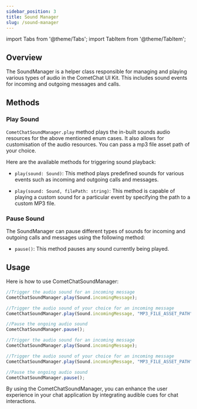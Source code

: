 ```yaml
---
sidebar_position: 3
title: Sound Manager
slug: /sound-manager
---
```


import Tabs from '@theme/Tabs';
import TabItem from '@theme/TabItem';

## Overview

The SoundManager is a helper class responsible for managing and playing various types of audio in the CometChat UI Kit. This includes sound events for incoming and outgoing messages and calls.



## Methods

### Play Sound

`CometChatSoundManager.play` method plays the in-built sounds audio resources for the above mentioned enum cases. It also allows for customisation of the audio resources. You can pass a mp3 file asset path of your choice.

Here are the available methods for triggering sound playback:


- `play(sound: Sound)`: This method plays predefined sounds for various events such as incoming and outgoing calls and messages.

- `play(sound: Sound, filePath: string)`: This method is capable of playing a custom sound for a particular event by specifying the path to a custom MP3 file.


### Pause Sound

The SoundManager can pause different types of sounds for incoming and outgoing calls and messages using the following method:

- `pause()`: This method pauses any sound currently being played.

## Usage

Here is how to use CometChatSoundManager:

<Tabs>
<TabItem value="javascript" label="Javascript">

```javascript
//Trigger the audio sound for an incoming message
CometChatSoundManager.play(Sound.incomingMessage);

//Trigger the audio sound of your choice for an incoming message
CometChatSoundManager.play(Sound.incomingMessage, "MP3_FILE_ASSET_PATH");

//Pause the ongoing audio sound
CometChatSoundManager.pause();
```

</TabItem>
<TabItem value="TypeScript" label="TypeScript">

```javascript
//Trigger the audio sound for an incoming message
CometChatSoundManager.play(Sound.incomingMessage);

//Trigger the audio sound of your choice for an incoming message
CometChatSoundManager.play(Sound.incomingMessage, "MP3_FILE_ASSET_PATH");

//Pause the ongoing audio sound
CometChatSoundManager.pause();
```

</TabItem>
</Tabs>

By using the CometChatSoundManager, you can enhance the user experience in your chat application by integrating audible cues for chat interactions.
